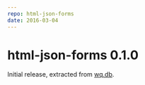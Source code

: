```yaml
---
repo: html-json-forms
date: 2016-03-04
---
```


# html-json-forms 0.1.0

Initial release, extracted from [wq.db](../wq.db/index.md).
